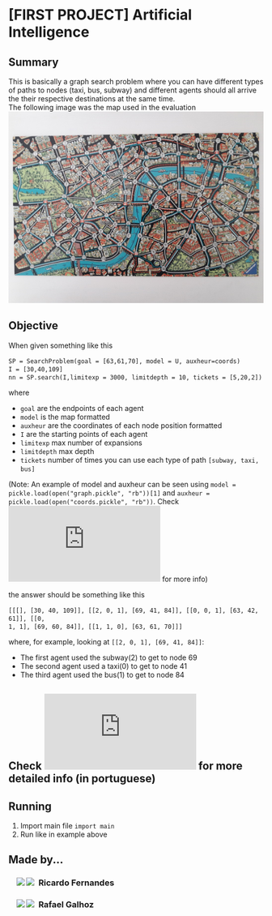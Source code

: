 # [FIRST PROJECT] Artificial Intelligence

## Summary

This is basically a graph search problem where you can have different types of paths to nodes (taxi, bus, subway) and different agents should all arrive the their respective destinations at the same time.  
The following image was the map used in the evaluation  
![alt text](https://github.com/Rickerp/IST-IA-P1/blob/master/maps.png)

## Objective

When given something like this  
```
SP = SearchProblem(goal = [63,61,70], model = U, auxheur=coords)
I = [30,40,109]
nn = SP.search(I,limitexp = 3000, limitdepth = 10, tickets = [5,20,2])
```
where 
* `goal` are the endpoints of each agent  
* `model` is the map formatted  
* `auxheur` are the coordinates of each node position formatted  
* `I` are the starting points of each agent  
* `limitexp` max number of expansions
* `limitdepth` max depth
* `tickets` number of times you can use each type of path `[subway, taxi, bus]`  

(Note: An example of model and auxheur can be seen using `model = pickle.load(open("graph.pickle", "rb"))[1]` and `auxheur = pickle.load(open("coords.pickle", "rb"))`. Check ![sol_verify.py](https://github.com/Rickerp/IST-IA-P1/blob/master/sol_verify.py) for more info)

the answer should be something like this
```
[[[], [30, 40, 109]], [[2, 0, 1], [69, 41, 84]], [[0, 0, 1], [63, 42, 61]], [[0,
1, 1], [69, 60, 84]], [[1, 1, 0], [63, 61, 70]]]
```
where, for example, looking at `[[2, 0, 1], [69, 41, 84]]`:  
* The first agent used the subway(2) to get to node 69
* The second agent used a taxi(0) to get to node 41
* The third agent used the bus(1) to get to node 84

## Check ![project.pdf](https://github.com/Rickerp/IST-IA-P1/blob/master/assets/project.pdf) for more detailed info (in portuguese)

## Running
1. Import main file `import main`  
2. Run like in example above  

## Made by...
### &nbsp; &nbsp; [<img src="https://github.githubassets.com/favicon.ico" width="17">](https://github.com/rickerp "rickerp") [<img src="https://lh3.googleusercontent.com/proxy/oq401pwCVsfk2PJuOfNyTxLKF9ZEztDHNE3ejoa7zgyGdjD8-jAiIEUTHXkpnQRychlZBaNsMPeFDjdkEB-TW3ORMtg0NNmpGdJGyr0" width="17">](https://www.linkedin.com/in/rickerp/ "rickerp") &nbsp;**Ricardo Fernandes**
### &nbsp; &nbsp; [<img src="https://github.githubassets.com/favicon.ico" width="17">](https://github.com/VivaRafael "VivaRafael") [<img src="https://lh3.googleusercontent.com/proxy/oq401pwCVsfk2PJuOfNyTxLKF9ZEztDHNE3ejoa7zgyGdjD8-jAiIEUTHXkpnQRychlZBaNsMPeFDjdkEB-TW3ORMtg0NNmpGdJGyr0" width="17">](https://www.linkedin.com/in/rafael-galhoz/ "rafael-galhoz") &nbsp;**Rafael Galhoz**


